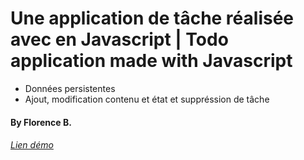 # Une application de tâche réalisée avec en Javascript | Todo application made with Javascript

- Données persistentes
- Ajout, modification contenu et état et suppréssion de tâche 

#### By Florence B.

###### [Lien démo](https://florencebastaraud.github.io/taches-app/)
